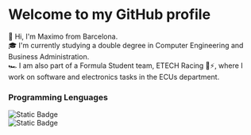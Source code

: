 # Welcome to my GitHub profile 
👋 Hi, I'm Maximo from Barcelona. 
</br>
🎓 I'm currently studying a double degree in Computer Engineering and Business Administration.
</br>
🏎️ I am also part of a Formula Student team, ETECH Racing 💚⚡, where I work on software and electronics tasks in the ECUs department.
### Programming Lenguages
![Static Badge](https://img.shields.io/badge/C-Lenguaje?logoColor=blue&color=blue)
</br>
![Static Badge](https://img.shields.io/badge/PYTHON-l?style=flat-square&logoColor=yellow&color=yellow)
</br>

<!--
**Maximo028/Maximo028** is a ✨ _special_ ✨ repository because its `README.md` (this file) appears on your GitHub profile.

Here are some ideas to get you started:

- 🔭 I’m currently working on ...
- 🌱 I’m currently learning ...
- 👯 I’m looking to collaborate on ...
- 🤔 I’m looking for help with ...
- 💬 Ask me about ...
- 📫 How to reach me: ...
- 😄 Pronouns: ...
- ⚡ Fun fact: ...
-->
